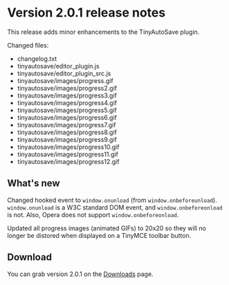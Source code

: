 # Version 2.0.1 release notes #

This release adds minor enhancements to the TinyAutoSave plugin.

Changed files:

  * changelog.txt
  * tinyautosave/editor\_plugin.js
  * tinyautosave/editor\_plugin\_src.js
  * tinyautosave/images/progress.gif
  * tinyautosave/images/progress2.gif
  * tinyautosave/images/progress3.gif
  * tinyautosave/images/progress4.gif
  * tinyautosave/images/progress5.gif
  * tinyautosave/images/progress6.gif
  * tinyautosave/images/progress7.gif
  * tinyautosave/images/progress8.gif
  * tinyautosave/images/progress9.gif
  * tinyautosave/images/progress10.gif
  * tinyautosave/images/progress11.gif
  * tinyautosave/images/progress12.gif

## What's new ##

Changed hooked event to `window.onunload` (from `window.onbeforeunload`).  `window.onunload` is a W3C standard DOM event, and `window.onbeforeonload` is not.  Also, Opera does not support `window.onbeforeonload`.

Updated all progress images (animated GIFs) to 20x20 so they will no longer be distored when displayed on a TinyMCE toolbar button.

## Download ##

You can grab version 2.0.1 on the [Downloads](http://code.google.com/p/tinyautosave/downloads/list) page.